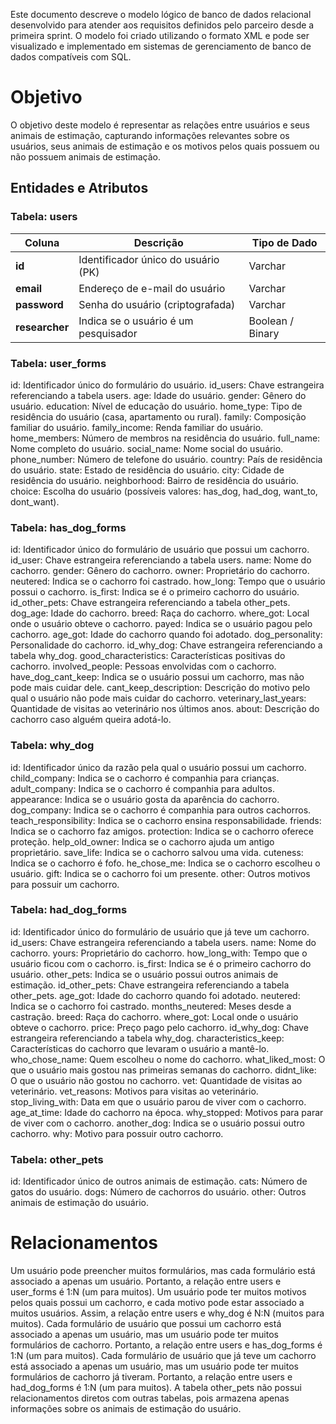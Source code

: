 Este documento descreve o modelo lógico de banco de dados relacional desenvolvido para atender aos requisitos definidos pelo parceiro desde a primeira sprint. O modelo foi criado utilizando o formato XML e pode ser visualizado e implementado em sistemas de gerenciamento de banco de dados compatíveis com SQL.

# Objetivo
O objetivo deste modelo é representar as relações entre usuários e seus animais de estimação, capturando informações relevantes sobre os usuários, seus animais de estimação e os motivos pelos quais possuem ou não possuem animais de estimação.

## Entidades e Atributos
### Tabela: users
Coluna   | Descrição | Tipo de Dado 
--------- | --------- | --------
**id** |  Identificador único do usuário (PK) | Varchar
**email** | Endereço de e-mail do usuário | Varchar
**password** | Senha do usuário (criptografada) | Varchar 
**researcher** | Indica se o usuário é um pesquisador | Boolean / Binary

### Tabela: user_forms
id: Identificador único do formulário do usuário.
id_users: Chave estrangeira referenciando a tabela users.
age: Idade do usuário.
gender: Gênero do usuário.
education: Nível de educação do usuário.
home_type: Tipo de residência do usuário (casa, apartamento ou rural).
family: Composição familiar do usuário.
family_income: Renda familiar do usuário.
home_members: Número de membros na residência do usuário.
full_name: Nome completo do usuário.
social_name: Nome social do usuário.
phone_number: Número de telefone do usuário.
country: País de residência do usuário.
state: Estado de residência do usuário.
city: Cidade de residência do usuário.
neighborhood: Bairro de residência do usuário.
choice: Escolha do usuário (possíveis valores: has_dog, had_dog, want_to, dont_want).

### Tabela: has_dog_forms
id: Identificador único do formulário de usuário que possui um cachorro.
id_user: Chave estrangeira referenciando a tabela users.
name: Nome do cachorro.
gender: Gênero do cachorro.
owner: Proprietário do cachorro.
neutered: Indica se o cachorro foi castrado.
how_long: Tempo que o usuário possui o cachorro.
is_first: Indica se é o primeiro cachorro do usuário.
id_other_pets: Chave estrangeira referenciando a tabela other_pets.
dog_age: Idade do cachorro.
breed: Raça do cachorro.
where_got: Local onde o usuário obteve o cachorro.
payed: Indica se o usuário pagou pelo cachorro.
age_got: Idade do cachorro quando foi adotado.
dog_personality: Personalidade do cachorro.
id_why_dog: Chave estrangeira referenciando a tabela why_dog.
good_characteristics: Características positivas do cachorro.
involved_people: Pessoas envolvidas com o cachorro.
have_dog_cant_keep: Indica se o usuário possui um cachorro, mas não pode mais cuidar dele.
cant_keep_description: Descrição do motivo pelo qual o usuário não pode mais cuidar do cachorro.
veterinary_last_years: Quantidade de visitas ao veterinário nos últimos anos.
about: Descrição do cachorro caso alguém queira adotá-lo.

### Tabela: why_dog
id: Identificador único da razão pela qual o usuário possui um cachorro.
child_company: Indica se o cachorro é companhia para crianças.
adult_company: Indica se o cachorro é companhia para adultos.
appearance: Indica se o usuário gosta da aparência do cachorro.
dog_company: Indica se o cachorro é companhia para outros cachorros.
teach_responsibility: Indica se o cachorro ensina responsabilidade.
friends: Indica se o cachorro faz amigos.
protection: Indica se o cachorro oferece proteção.
help_old_owner: Indica se o cachorro ajuda um antigo proprietário.
save_life: Indica se o cachorro salvou uma vida.
cuteness: Indica se o cachorro é fofo.
he_chose_me: Indica se o cachorro escolheu o usuário.
gift: Indica se o cachorro foi um presente.
other: Outros motivos para possuir um cachorro.

### Tabela: had_dog_forms
id: Identificador único do formulário de usuário que já teve um cachorro.
id_users: Chave estrangeira referenciando a tabela users.
name: Nome do cachorro.
yours: Proprietário do cachorro.
how_long_with: Tempo que o usuário ficou com o cachorro.
is_first: Indica se é o primeiro cachorro do usuário.
other_pets: Indica se o usuário possui outros animais de estimação.
id_other_pets: Chave estrangeira referenciando a tabela other_pets.
age_got: Idade do cachorro quando foi adotado.
neutered: Indica se o cachorro foi castrado.
months_neutered: Meses desde a castração.
breed: Raça do cachorro.
where_got: Local onde o usuário obteve o cachorro.
price: Preço pago pelo cachorro.
id_why_dog: Chave estrangeira referenciando a tabela why_dog.
characteristics_keep: Características do cachorro que levaram o usuário a mantê-lo.
who_chose_name: Quem escolheu o nome do cachorro.
what_liked_most: O que o usuário mais gostou nas primeiras semanas do cachorro.
didnt_like: O que o usuário não gostou no cachorro.
vet: Quantidade de visitas ao veterinário.
vet_reasons: Motivos para visitas ao veterinário.
stop_living_with: Data em que o usuário parou de viver com o cachorro.
age_at_time: Idade do cachorro na época.
why_stopped: Motivos para parar de viver com o cachorro.
another_dog: Indica se o usuário possui outro cachorro.
why: Motivo para possuir outro cachorro.

### Tabela: other_pets
id: Identificador único de outros animais de estimação.
cats: Número de gatos do usuário.
dogs: Número de cachorros do usuário.
other: Outros animais de estimação do usuário.

# Relacionamentos
Um usuário pode preencher muitos formulários, mas cada formulário está associado a apenas um usuário. Portanto, a relação entre users e user_forms é 1:N (um para muitos).
Um usuário pode ter muitos motivos pelos quais possui um cachorro, e cada motivo pode estar associado a muitos usuários. Assim, a relação entre users e why_dog é N:N (muitos para muitos).
Cada formulário de usuário que possui um cachorro está associado a apenas um usuário, mas um usuário pode ter muitos formulários de cachorro. Portanto, a relação entre users e has_dog_forms é 1:N (um para muitos).
Cada formulário de usuário que já teve um cachorro está associado a apenas um usuário, mas um usuário pode ter muitos formulários de cachorro já tiveram. Portanto, a relação entre users e had_dog_forms é 1:N (um para muitos).
A tabela other_pets não possui relacionamentos diretos com outras tabelas, pois armazena apenas informações sobre os animais de estimação do usuário.
